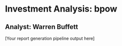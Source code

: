 
# Investment Analysis: bpow
## Analyst: Warren Buffett

[Your report generation pipeline output here]
